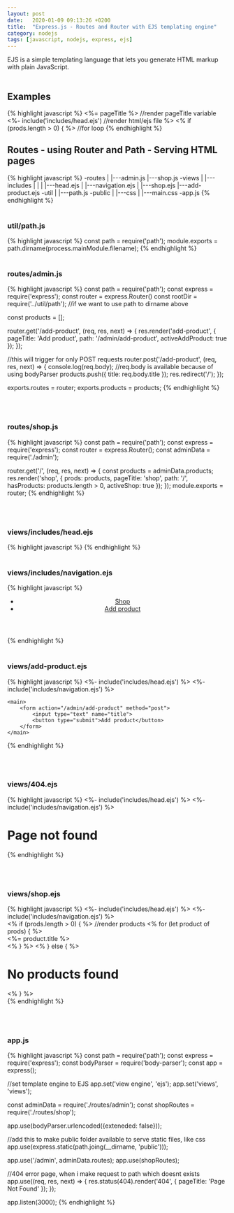 ```yaml
---
layout: post
date:   2020-01-09 09:13:26 +0200
title:  "Express.js - Routes and Router with EJS templating engine"
category: nodejs
tags: [javascript, nodejs, express, ejs]
---
```


EJS is a simple templating language that lets you generate HTML markup with plain JavaScript.
<br /><br />
<h2>Examples</h2>
{% highlight javascript %}
<%= pageTitle %>  //render pageTitle variable
<%- include('includes/head.ejs') //render html/ejs file %>
<% if (prods.length > 0) { %> //for loop
{% endhighlight %}

<h2>Routes - using Router and Path - Serving HTML pages</h2>
{% highlight javascript %}
-routes
    |
    |---admin.js
    |---shop.js
-views
    |
    |---includes
    |       |
    |       |---head.ejs
    |       |---navigation.ejs
    |
    |---shop.ejs
    |---add-product.ejs
-util
    |
    |---path.js
-public
    |
    |---css
        |
        |---main.css
-app.js
{% endhighlight %}
<br /><br />

<h3>util/path.js</h3>
{% highlight javascript %}
const path = require('path');
module.exports = path.dirname(process.mainModule.filename);
{% endhighlight %}
<br /><br />

<h3>routes/admin.js</h3>
{% highlight javascript %}
const path = require('path');
const express = require('express');
const router = express.Router()
const rootDir = require('../util/path'); //if we want to use path to dirname above

const products = [];

router.get('/add-product', (req, res, next) => {
    res.render('add-product', {
        pageTitle: 'Add product',
        path: '/admin/add-product',
        activeAddProduct: true
    });
});

//this will trigger for only POST requests
router.post('/add-product', (req, res, next) => {
    console.log(req.body);  //req.body is available because of using bodyParser
    products.push({ title: req.body.title });
    res.redirect('/');
});

exports.routes = router;
exports.products = products;
{% endhighlight %}

<br /><br />

<h3>routes/shop.js</h3>
{% highlight javascript %}
const path = require('path');
const express = require('express');
const router = express.Router();
const adminData = require('./admin');

router.get('/', (req, res, next) => {
    const products = adminData.products;
    res.render('shop', {
        prods: products,
        pageTitle: 'shop',
        path: '/',
        hasProducts: products.length > 0,
        activeShop: true
    });
});
module.exports = router;
{% endhighlight %}

<br /><br />

<h3>views/includes/head.ejs</h3>
{% highlight javascript %}
<!DOCTYPE html>
<html>
<head>
    <!-- we are using express.static in app.js to serve static css file from public dir -->
    <link rel="stylesheet" href="/css/main.css">
{% endhighlight %}
<br /><br />


<h3>views/includes/navigation.ejs</h3>
{% highlight javascript %}
<header>
    <nav>
        <ul>
            <li><a class="<%= path === '/' ? 'active' : '' %>" href="/">Shop</a></li>
            <li><a class="<%= path === '/admin/add-product' ? 'active' : '' %>" href="/admin/add-product">Add product</a></li>
        </ul>
    </nav>
</header>
{% endhighlight %}
<br /><br />

<h3>views/add-product.ejs</h3>
{% highlight javascript %}
<%- include('includes/head.ejs') %>
</head>
</head>
<body>
    <%- include('includes/navigation.ejs') %>

    <main>
        <form action="/admin/add-product" method="post">
            <input type="text" name="title">
            <button type="submit">Add product</button>
        </form>
    </main>
</body>
</html>
{% endhighlight %}

<br /><br />
<h3>views/404.ejs</h3>
{% highlight javascript %}
<%- include('includes/head.ejs') %>
</head>
<body>
    <%- include('includes/navigation.ejs') %>
    <h1>Page not found</h1>
</body>
</html>
{% endhighlight %}


<br /><br />
<h3>views/shop.ejs</h3>
{% highlight javascript %}
<%- include('includes/head.ejs') %>
</head>
</head>
<body>
    <%- include('includes/navigation.ejs') %>
    <main>
        <% if (prods.length > 0) { %>
            //render products
            <% for (let product of prods) { %>
                 <div>
                    <%= product.title %>
                 </div>
            <% } %>
        <% } else { %>
            <h1>No products found</h1>
        <% }  %>
    </main>
</body>
</html>
{% endhighlight %}

<br /><br />
<h3>app.js</h3>
{% highlight javascript %}
const path = require('path');
const express = require('express');
const bodyParser = require('body-parser');
const app = express();

//set template engine to EJS
app.set('view engine', 'ejs');
app.set('views', 'views');

const adminData = require('./routes/admin');
const shopRoutes = require('./routes/shop');

app.use(bodyParser.urlencoded({exteneded: false}));

//add this to make public folder available to serve static files, like css
app.use(express.static(path.joing(__dirname, 'public')));

app.use('/admin', adminData.routes);
app.use(shopRoutes);

//404 error page, when i make request to path which doesnt exists
app.use((req, res, next) => {
    res.status(404).render('404', { pageTitle: 'Page Not Found' });
});

app.listen(3000);
{% endhighlight %}
